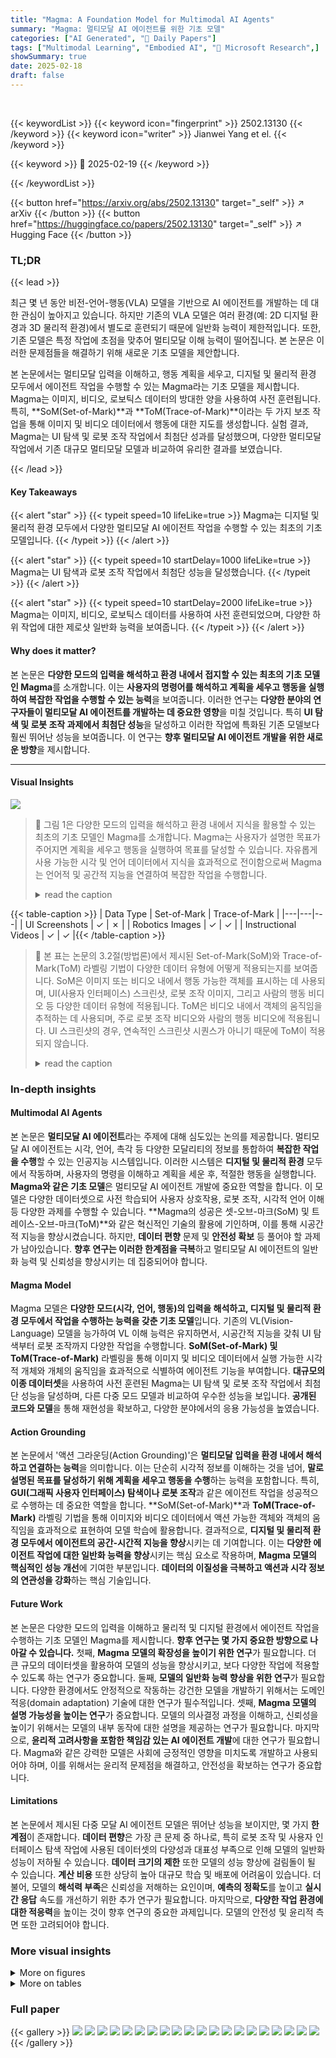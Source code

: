 ```yaml
---
title: "Magma: A Foundation Model for Multimodal AI Agents"
summary: "Magma: 멀티모달 AI 에이전트를 위한 기초 모델"
categories: ["AI Generated", "🤗 Daily Papers"]
tags: ["Multimodal Learning", "Embodied AI", "🏢 Microsoft Research",]
showSummary: true
date: 2025-02-18
draft: false
---
```


<br>

{{< keywordList >}}
{{< keyword icon="fingerprint" >}} 2502.13130 {{< /keyword >}}
{{< keyword icon="writer" >}} Jianwei Yang et el. {{< /keyword >}}
 
{{< keyword >}} 🤗 2025-02-19 {{< /keyword >}}
 
{{< /keywordList >}}

{{< button href="https://arxiv.org/abs/2502.13130" target="_self" >}}
↗ arXiv
{{< /button >}}
{{< button href="https://huggingface.co/papers/2502.13130" target="_self" >}}
↗ Hugging Face
{{< /button >}}




### TL;DR


{{< lead >}}

최근 몇 년 동안 비전-언어-행동(VLA) 모델을 기반으로 AI 에이전트를 개발하는 데 대한 관심이 높아지고 있습니다. 하지만 기존의 VLA 모델은 여러 환경(예: 2D 디지털 환경과 3D 물리적 환경)에서 별도로 훈련되기 때문에 일반화 능력이 제한적입니다. 또한, 기존 모델은 특정 작업에 초점을 맞추어 멀티모달 이해 능력이 떨어집니다.  본 논문은 이러한 문제점들을 해결하기 위해 새로운 기초 모델을 제안합니다.

본 논문에서는 멀티모달 입력을 이해하고, 행동 계획을 세우고, 디지털 및 물리적 환경 모두에서 에이전트 작업을 수행할 수 있는 Magma라는 기초 모델을 제시합니다. Magma는 이미지, 비디오, 로보틱스 데이터의 방대한 양을 사용하여 사전 훈련됩니다. 특히, **SoM(Set-of-Mark)**과 **ToM(Trace-of-Mark)**이라는 두 가지 보조 작업을 통해 이미지 및 비디오 데이터에서 행동에 대한 지도를 생성합니다.  실험 결과, Magma는 UI 탐색 및 로봇 조작 작업에서 최첨단 성과를 달성했으며, 다양한 멀티모달 작업에서 기존 대규모 멀티모달 모델과 비교하여 유리한 결과를 보였습니다.

{{< /lead >}}


#### Key Takeaways

{{< alert "star" >}}
{{< typeit speed=10 lifeLike=true >}} Magma는 디지털 및 물리적 환경 모두에서 다양한 멀티모달 AI 에이전트 작업을 수행할 수 있는 최초의 기초 모델입니다. {{< /typeit >}}
{{< /alert >}}

{{< alert "star" >}}
{{< typeit speed=10 startDelay=1000 lifeLike=true >}} Magma는 UI 탐색과 로봇 조작 작업에서 최첨단 성능을 달성했습니다. {{< /typeit >}}
{{< /alert >}}

{{< alert "star" >}}
{{< typeit speed=10 startDelay=2000 lifeLike=true >}} Magma는 이미지, 비디오, 로보틱스 데이터를 사용하여 사전 훈련되었으며, 다양한 하위 작업에 대한 제로샷 일반화 능력을 보여줍니다. {{< /typeit >}}
{{< /alert >}}

#### Why does it matter?
본 논문은 **다양한 모드의 입력을 해석하고 환경 내에서 접지할 수 있는 최초의 기초 모델인 Magma**를 소개합니다.  이는 **사용자의 명령어를 해석하고 계획을 세우고 행동을 실행하여 복잡한 작업을 수행할 수 있는 능력**을 보여줍니다.  이러한 연구는 **다양한 분야의 연구자들이 멀티모달 AI 에이전트를 개발하는 데 중요한 영향**을 미칠 것입니다. 특히 **UI 탐색 및 로봇 조작 과제에서 최첨단 성능**을 달성하고 이러한 작업에 특화된 기존 모델보다 훨씬 뛰어난 성능을 보여줍니다. 이 연구는 **향후 멀티모달 AI 에이전트 개발을 위한 새로운 방향**을 제시합니다.

------
#### Visual Insights



![](https://arxiv.org/html/2502.13130/extracted/6213812/figures/intro_fig.png)

> 🔼 그림 1은 다양한 모드의 입력을 해석하고 환경 내에서 지식을 활용할 수 있는 최초의 기초 모델인 Magma를 소개합니다. Magma는 사용자가 설명한 목표가 주어지면 계획을 세우고 행동을 실행하여 목표를 달성할 수 있습니다. 자유롭게 사용 가능한 시각 및 언어 데이터에서 지식을 효과적으로 전이함으로써 Magma는 언어적 및 공간적 지능을 연결하여 복잡한 작업을 수행합니다.
> <details>
> <summary>read the caption</summary>
> Figure 1: We introduce Magma, the first foundation model that is capable of interpreting and grounding multimodal inputs within its environment. Given a described goal, Magma is able to formulate plans and execute actions to achieve it. By effectively transferring knowledge from freely available visual and language data, Magma bridges verbal and spatial intelligence to navigate complex tasks.
> </details>





{{< table-caption >}}
| Data Type | Set-of-Mark | Trace-of-Mark |
|---|---|---|
| UI Screenshots | ✓ | ✗ |
| Robotics Images | ✓ | ✓ |
| Instructional Videos | ✓ | ✓ |{{< /table-caption >}}

> 🔼 본 표는 논문의 3.2절(방법론)에서 제시된 Set-of-Mark(SoM)와 Trace-of-Mark(ToM) 라벨링 기법이 다양한 데이터 유형에 어떻게 적용되는지를 보여줍니다.  SoM은 이미지 또는 비디오 내에서 행동 가능한 객체를 표시하는 데 사용되며, UI(사용자 인터페이스) 스크린샷, 로봇 조작 이미지, 그리고 사람의 행동 비디오 등 다양한 데이터 유형에 적용됩니다.  ToM은 비디오 내에서 객체의 움직임을 추적하는 데 사용되며, 주로 로봇 조작 비디오와 사람의 행동 비디오에 적용됩니다. UI 스크린샷의 경우, 연속적인 스크린샷 시퀀스가 아니기 때문에 ToM이 적용되지 않습니다.
> <details>
> <summary>read the caption</summary>
> Table 1: SoM and ToM applied to various data types. ToM is not applied to UI data as they are a sequence of discrete screenshots.
> </details>





### In-depth insights


#### Multimodal AI Agents
본 논문은 **멀티모달 AI 에이전트**라는 주제에 대해 심도있는 논의를 제공합니다. 멀티모달 AI 에이전트는 시각, 언어, 촉각 등 다양한 모달리티의 정보를 통합하여 **복잡한 작업을 수행**할 수 있는 인공지능 시스템입니다. 이러한 시스템은 **디지털 및 물리적 환경** 모두에서 작동하며, 사용자의 명령을 이해하고 계획을 세운 후, 적절한 행동을 실행합니다.  **Magma와 같은 기초 모델**은 멀티모달 AI 에이전트 개발에 중요한 역할을 합니다. 이 모델은 다양한 데이터셋으로 사전 학습되어 사용자 상호작용, 로봇 조작, 시각적 언어 이해 등 다양한 과제를 수행할 수 있습니다. **Magma의 성공은 셋-오브-마크(SoM) 및 트레이스-오브-마크(ToM)**와 같은 혁신적인 기술의 활용에 기인하며, 이를 통해 시공간적 지능을 향상시켰습니다.  하지만, **데이터 편향** 문제 및 **안전성 확보** 등 풀어야 할 과제가 남아있습니다.  **향후 연구는 이러한 한계점을 극복**하고 멀티모달 AI 에이전트의 일반화 능력 및 신뢰성을 향상시키는 데 집중되어야 합니다.

#### Magma Model
Magma 모델은 **다양한 모드(시각, 언어, 행동)의 입력을 해석하고, 디지털 및 물리적 환경 모두에서 작업을 수행하는 능력을 갖춘 기초 모델**입니다. 기존의 VL(Vision-Language) 모델을 능가하여 VL 이해 능력은 유지하면서, 시공간적 지능을 갖춰 UI 탐색부터 로봇 조작까지 다양한 작업을 수행합니다. **SoM(Set-of-Mark) 및 ToM(Trace-of-Mark)** 라벨링을 통해 이미지 및 비디오 데이터에서 실행 가능한 시각적 개체와 개체의 움직임을 효과적으로 식별하여 에이전트 기능을 부여합니다. **대규모의 이종 데이터셋**을 사용하여 사전 훈련된 Magma는 UI 탐색 및 로봇 조작 작업에서 최첨단 성능을 달성하며, 다른 다중 모드 모델과 비교하여 우수한 성능을 보입니다.  **공개된 코드와 모델**을 통해 재현성을 확보하고, 다양한 분야에서의 응용 가능성을 높였습니다.

#### Action Grounding
본 논문에서 '액션 그라운딩(Action Grounding)'은 **멀티모달 입력을 환경 내에서 해석하고 연결하는 능력**을 의미합니다.  이는 단순히 시각적 정보를 이해하는 것을 넘어, **말로 설명된 목표를 달성하기 위해 계획을 세우고 행동을 수행**하는 능력을 포함합니다.  특히, **GUI(그래픽 사용자 인터페이스) 탐색이나 로봇 조작**과 같은 에이전트 작업을 성공적으로 수행하는 데 중요한 역할을 합니다.  **SoM(Set-of-Mark)**과 **ToM(Trace-of-Mark)** 라벨링 기법을 통해 이미지와 비디오 데이터에서 액션 가능한 객체와 객체의 움직임을 효과적으로 표현하여 모델 학습에 활용합니다.  결과적으로, **디지털 및 물리적 환경 모두에서 에이전트의 공간-시간적 지능을 향상**시키는 데 기여합니다.  이는 **다양한 에이전트 작업에 대한 일반화 능력을 향상**시키는 핵심 요소로 작용하며,  **Magma 모델의 핵심적인 성능 개선**에 기여한 부분입니다.  **데이터의 이질성을 극복하고 액션과 시각 정보의 연관성을 강화**하는 핵심 기술입니다.

#### Future Work
본 논문은 다양한 모드의 입력을 이해하고 물리적 및 디지털 환경에서 에이전트 작업을 수행하는 기초 모델인 Magma를 제시합니다.  **향후 연구는 몇 가지 중요한 방향으로 나아갈 수 있습니다.** 첫째, **Magma 모델의 확장성을 높이기 위한 연구**가 필요합니다.  더 큰 규모의 데이터셋을 활용하여 모델의 성능을 향상시키고, 보다 다양한 작업에 적용할 수 있도록 하는 연구가 중요합니다. 둘째, **모델의 일반화 능력 향상을 위한 연구**가 필요합니다.  다양한 환경에서도 안정적으로 작동하는 강건한 모델을 개발하기 위해서는 도메인 적응(domain adaptation) 기술에 대한 연구가 필수적입니다. 셋째, **Magma 모델의 설명 가능성을 높이는 연구**가 중요합니다. 모델의 의사결정 과정을 이해하고, 신뢰성을 높이기 위해서는 모델의 내부 동작에 대한 설명을 제공하는 연구가 필요합니다. 마지막으로, **윤리적 고려사항을 포함한 책임감 있는 AI 에이전트 개발**에 대한 연구가 필요합니다.  Magma와 같은 강력한 모델은 사회에 긍정적인 영향을 미치도록 개발하고 사용되어야 하며, 이를 위해서는 윤리적 문제점을 해결하고, 안전성을 확보하는 연구가 중요합니다.

#### Limitations
본 논문에서 제시된 다중 모달 AI 에이전트 모델은 뛰어난 성능을 보이지만, 몇 가지 **한계점**이 존재합니다.  **데이터 편향**은 가장 큰 문제 중 하나로, 특히 로봇 조작 및 사용자 인터페이스 탐색 작업에 사용된 데이터셋의 다양성과 대표성 부족으로 인해 모델의 일반화 성능이 저하될 수 있습니다.  **데이터 크기의 제한** 또한 모델의 성능 향상에 걸림돌이 될 수 있습니다.  **계산 비용** 또한 상당히 높아 대규모 학습 및 배포에 어려움이 있습니다.  더불어, 모델의 **해석력 부족**은 신뢰성을 저해하는 요인이며,  **예측의 정확도**를 높이고 **실시간 응답** 속도를 개선하기 위한 추가 연구가 필요합니다.  마지막으로, **다양한 작업 환경에 대한 적응력**을 높이는 것이 향후 연구의 중요한 과제입니다.  모델의 안전성 및 윤리적 측면 또한 고려되어야 합니다.


### More visual insights

<details>
<summary>More on figures
</summary>


![](https://arxiv.org/html/2502.13130/extracted/6213812/figures/som_fig.png)

> 🔼 그림 2는 다양한 모드(시각, 언어 등)의 입력을 이해하고(다중 모드 이해) 주어진 목표를 달성하기 위한 행동을 예측하는(다중 모드 행동 예측) 능력을 갖춘 다중 모드 AI 에이전트의 개념을 보여줍니다.  에이전트는 사용자의 목표를 입력받아 다양한 모드의 정보를 처리하고, 최종적으로 적절한 행동을 출력합니다.  이 그림은 논문의 핵심 개념을 간략하게 시각적으로 표현한 것입니다.
> <details>
> <summary>read the caption</summary>
> Figure 2: A multimodal AI agent should be capable of mutimodal understanding and action-prediction towards a given goal.
> </details>



![](https://arxiv.org/html/2502.13130/extracted/6213812/figures/tom_fig.png)

> 🔼 그림 3은 Set-of-Mark(SoM)를 이용하여 행동 접지를 위한 지도 학습 데이터를 보여줍니다. 왼쪽부터 UI 스크린샷, 로봇 조작, 사람의 비디오에 대한 SoM 지도 학습의 예시가 나와있습니다. 각 이미지에서 수행 가능한 동작과 관련된 시각적 개체(예: UI에서 클릭 가능한 버튼, 로봇 암의 위치, 사람의 손 동작)에 SoM 레이블을 지정했습니다. 이미지 크기(높이, 너비)로 정규화한 후 256개의 구간으로 양자화하여 좌표를 표시합니다. 더 자세한 내용을 보시려면 이미지를 확대하여 보시기 바랍니다.
> <details>
> <summary>read the caption</summary>
> Figure 3: Set-of-Mark supervisions for action grounding on UI screenshot (left), robot manipulation (middle) and human video (right). All coordinates are normalized by image size (height, width) and then quantized into 256 bins. Images better viewed by zooming in.
> </details>



![](https://arxiv.org/html/2502.13130/extracted/6213812/figures/tom_fig5.png)

> 🔼 그림 4는 로봇 조작(왼쪽)과 인간 행동(오른쪽)에 대한 Trace-of-Mark(ToM) 지도 감독의 예시를 보여줍니다. ToM은 이미지 내에서 수행 가능한 동작을 나타내는 Set-of-Mark(SoM)과 동일한 좌표 정규화 및 양자화 방식을 사용합니다. 그림에서는 모델이 예측해야 하는 미래의 궤적(Trace)을 보여주는 이미지들이 제시되어 있습니다.  즉, SoM이 현재 시점에서의 조작 가능한 객체를 표시하는 반면, ToM은 미래의 동작 궤적을 예측하여 모델이 장기적인 계획을 세우고 실행할 수 있도록 돕는 역할을 합니다. 로봇 팔이나 사람 손의 움직임을 추적하여 미래의 궤적을 예측함으로써, 모델은 시간적 맥락을 이해하고 더욱 정확한 동작 계획을 수립할 수 있습니다.
> <details>
> <summary>read the caption</summary>
> Figure 4: Trace-of-Mark supervisions for robot manipulation (left) and human action (right). Same coordinate normalization and quantization is used as SoM. Images show the future traces to predict.
> </details>



![](https://arxiv.org/html/2502.13130/extracted/6213812/figures/magma_pt_v3.png)

> 🔼 그림 5는 카메라 움직임이 있는 비디오에서 SoM(Set-of-Mark) 및 ToM(Trace-of-Mark)을 생성하기 위한 알고리즘 2의 과정을 보여줍니다.  알고리즘은 먼저 비디오 프레임에 대해 CoTracker를 사용하여 점 추적을 수행합니다. 그런 다음 전역 움직임이 있는지 확인하고, 있다면 호모그래피 변환을 적용하여 카메라 움직임의 영향을 줄입니다. 이후 추적된 점들을 전경과 배경으로 분류하고, K-Means 클러스터링을 통해 전경 추적을 클러스터링합니다. 마지막으로 첫 번째 프레임에 SoM을 적용하고, 전경 및 배경 추적을 반환합니다. 이를 통해 모델은 동적 비디오 데이터에서도 효과적으로 작업 지점을 찾고 미래의 동작을 계획할 수 있게 됩니다.
> <details>
> <summary>read the caption</summary>
> Figure 5: An illustration of Alg. 2 to handle videos with camera motions for SoM/ToM generation.
> </details>



![](https://arxiv.org/html/2502.13130/x4.png)

> 🔼 그림 6은 Magma 모델의 사전 훈련에 사용된 데이터셋의 개요를 보여줍니다. 다양한 영역의 데이터셋이 포함되어 있으며, 교육용 비디오(주황색), 로봇 조작(녹색), UI 탐색(분홍색), 다중 모드 이해(파란색) 데이터가 있습니다. 각 데이터셋의 크기는 이미지 샘플 수를 기준으로 계산됩니다. 비디오 및 로봇 데이터의 경우 짧은 클립과 궤적에서 이미지를 추출합니다.  이 그림은 다양한 유형의 데이터로 구성된 Magma 모델의 강력한 다중 모드 학습 능력을 보여줍니다.
> <details>
> <summary>read the caption</summary>
> Figure 6: Overview of Pretraining Data Sources. A diverse collection of datasets including instructional videos (orange), robotics manipulation (green), UI navigation (pink), and multimodal understanding (blue). Note that we count the size of each dataset by the number of image samples. For video and robotics data, we extract the images from the short clips and trajectories, respectively.
> </details>



![](https://arxiv.org/html/2502.13130/x5.png)

> 🔼 그림 7은 Magma의 사전 훈련 파이프라인을 보여줍니다.  모든 훈련 데이터에서 텍스트는 토큰으로 분할되고, 서로 다른 도메인의 이미지와 비디오는 공유된 비전 인코더를 통해 인코딩됩니다. 그 결과 생성된 이산 및 연속 토큰은 LLM에 입력되어 언어, 공간 및 행동 유형의 출력을 생성합니다. 제안된 방법은 다중 모드 이해와 행동 예측 작업을 조정합니다.  간략히 말해, 다양한 데이터(텍스트, 이미지, 비디오)를 각각의 형태에 맞춰 처리한 후, 이들을 통합하여 LLM에 입력하고 최종 결과를 도출하는 과정을 보여주는 그림입니다.
> <details>
> <summary>read the caption</summary>
> Figure 7: Magma pretraining pipeline. For all training data, texts are tokenized into tokens, while images and videos from different domains are encoded by a shared vision encoder. The resulted discrete and continuous tokens are then fed into a LLM to generate the outputs in verbal, spatial and action types. Our proposed method reconcile the multimodal understanding and action prediction tasks.
> </details>



![](https://arxiv.org/html/2502.13130/extracted/6213812/figures/images/magma_libero.png)

> 🔼 그림 8은 Google Robots 및 Bridge 환경에서 SimplerEnv 작업에 대한 Magma 모델의 성능을 OpenVLA 모델과 비교한 것입니다. Magma(OXE)는 Open-X-Embodiment 데이터셋 [22]으로만 학습된 모델이고, Magma는 본 논문에서 제시된 사전 학습된 모델입니다. 각 작업에 대한 결과는 시각적 매칭 및 변형 집계 시나리오에 걸쳐 평균된 것입니다.  이 그림은 다양한 로봇 조작 작업에서 Magma 모델의 우수한 제로샷 일반화 성능을 보여줍니다. 특히 OpenVLA 모델보다 훨씬 더 높은 성공률을 달성하였습니다.
> <details>
> <summary>read the caption</summary>
> Figure 8: SimplerEnv performance comparison on Google Robots and Bridge. Magma(OXE) represents our model trained solely on Open-X-Embodiment (OXE) [22], while Magma is our pretrained model. Results for each task are averaged across visual matching and variant aggregation scenarios.
> </details>



![](https://arxiv.org/html/2502.13130/extracted/6213812/figures/magma_spatial_visualizations_v2.png)

> 🔼 그림 9는 실제 WidowX 로봇을 사용하여 다양한 일상적인 물체 조작 작업을 포함한 4가지 작업에 대해 Magma 모델의 성능을 평가한 결과를 보여줍니다.  간략하게 말하면,  소량의 데이터로 미세 조정을 수행한 후에도 Magma 모델은 다양한 물체 조작 작업에서 우수한 일반화 성능을 보임을 시각적으로 보여주는 그림입니다.  각 작업의 성공률을 비교하여 Magma 모델의 효율성과 강력함을 강조합니다.
> <details>
> <summary>read the caption</summary>
> Figure 9: Few-shot finetuning and generalization performance on real robot. On a WidowX robot, we evaluate Magma on 4 tasks including diverse everyday object manipulation.
> </details>



![](https://arxiv.org/html/2502.13130/x6.png)

> 🔼 그림 10은 LIBERO 시뮬레이션 벤치마크에서의 몇 샷 미세 조정 결과를 보여줍니다. 각 작업에 대해 10개의 궤적을 사용하여 미세 조정을 수행했습니다. 이 그림은 다양한 로봇 조작 작업에 대한 Magma 모델의 성능을 보여주며, 특히 제한된 데이터로도 효과적으로 일반화할 수 있음을 강조합니다.  OpenVLA와 Magma 모델을 비교하여 Magma 모델의 우수성을 보여줍니다.
> <details>
> <summary>read the caption</summary>
> Figure 10: Few-shot finetuning results on the LIBERO simulation benchmark, using 10 trajectories per task for fine-tuning.
> </details>



![](https://arxiv.org/html/2502.13130/x7.png)

> 🔼 그림 11은 Magma 모델의 공간 추론 능력을 보여주는 예시입니다. 주어진 미로에서 색상이 있는 블록들의 의미(녹색: 시작점, 빨간색: 끝점, 파란색: 경로)를 설명하고, 파란색 경로를 따라 S에서 E까지 이동할 때 오른쪽으로 몇 번 회전하는지 묻는 질문에 대한 Magma와 GPT-4의 예측 결과를 비교합니다. GPT-4조차 어려워하는 이러한 공간 추론 문제에 대해 Magma는 상대적으로 적은 양의 사전 학습 데이터에도 불구하고 정답을 잘 맞춥니다. 이는 Magma 모델의 강력한 공간 추론 능력을 보여주는 것입니다.
> <details>
> <summary>read the caption</summary>
> Figure 11: Spatial evaluation predictions. Spatial reasoning questions are challenging even for GPT-4o but Magma can answer relatively well despite relying on much fewer pretraining data.
> </details>



![](https://arxiv.org/html/2502.13130/x8.png)

> 🔼 그림 12는 Magma-PT-UI의 학습 데이터 샘플을 보여줍니다. 다양한 액션 그라운딩 및 UI 이해 작업이 포함되어 있습니다. (a)는 경계 상자 또는 점 좌표를 질의로 주면, 어시스턴트가 자연어 설명 또는 내용을 반환하는 것을 보여줍니다. (b)는 자연어 또는 정확한 내용을 질의로 주면, 어시스턴트가 경계 상자 좌표의 값을 반환하는 것을 보여줍니다. (c)는 자연어를 질의로 주면 어시스턴트가 점 좌표의 값을 반환하는 것을 보여줍니다. (d)는 위젯 캡션을, (e)는 UI 요약을 보여줍니다.  본 그림은 다양한 유형의 질문과 그에 대한 모델의 응답을 보여줌으로써 Magma 모델의 멀티모달 이해 능력과 액션 그라운딩 능력을 보다 명확하게 설명합니다.
> <details>
> <summary>read the caption</summary>
> Figure 12: Training samples in our Magma-PT-UI. It covers a wide range of action grounding and UI understanding tasks including: (a) Given the bounding box or point coordinates as the query, assistant should return the natural language description or the content. (b) Given the natural language or the exact content as the query, assistant should return the value of the bounding box coordinates.. (c) Given the natural language as the query, assistant should return the value of the point coordinate. (d) Widget captioning. (e) UI summarization.
> </details>



![](https://arxiv.org/html/2502.13130/x9.png)

> 🔼 그림 13은 세 가지 작업 중심 사전 학습 데이터셋에서 동사 분포를 보여줍니다.  (a)는 UI 탐색, (b)는 로봇 조작, (c)는 교육용 비디오를 나타냅니다. 각 그래프는 해당 데이터셋에서 가장 흔하게 나타나는 동사들을 빈도 순으로 보여주는 막대 그래프입니다. UI 탐색 데이터셋에서는 '선택', '이동', '검색' 등의 동사가 많이 나타나며, 로봇 조작 데이터셋에서는 '놓기', '옮기기', '밀기' 등의 물리적 조작 동사가 많이 나타납니다. 교육용 비디오 데이터셋에서는 더욱 다양한 동사가 나타나는데, 이는 비디오의 작업이 더 복잡하고 다양하기 때문입니다.  이 그림은 Magma 모델의 사전 학습에 사용된 데이터셋의 특징을 보여주며, 각 데이터셋의 작업 유형과 특성을 반영하는 동사 분포를 통해 Magma 모델이 다양한 유형의 작업을 수행할 수 있는 능력을 갖추도록 돕는 것을 시각적으로 보여줍니다.
> <details>
> <summary>read the caption</summary>
> Figure 13: Action distributions in three types of action-oriented pretraining datasets. (a) UI Navigation; (b) Robotic Manipulation; (c) Instructional Videos.
> </details>



![](https://arxiv.org/html/2502.13130/extracted/6213812/figures/openvla_hotdog.png)

> 🔼 그림 14는 실제 로봇 실험 환경을 보여줍니다. WidowX 250 로봇 팔에 Magma 모델을 적용하여 주방 관련 조작 작업(물건 집어 옮기기, 부드러운 조작 등)을 수행하는 모습을 보여줍니다. 그림에는 로봇 팔이 여러 가지 주방 도구들을 조작하는 연속적인 동작들이 나열되어 있습니다. 이는 Magma 모델이 다양한 물체 조작 작업들을 성공적으로 수행할 수 있음을 시각적으로 보여주는 예시입니다.
> <details>
> <summary>read the caption</summary>
> Figure 14: Real robot setup. Magma is deployed on a WidowX 250 robot arm to perform a sequence of kitchen manipulation tasks including object pick-place and soft manipulation.
> </details>



![](https://arxiv.org/html/2502.13130/extracted/6213812/figures/openvla_mushroom.png)

> 🔼 그림 15는 모바일 UI 탐색 샘플을 보여줍니다. 모델에게 '도쿄 날씨는 어떻습니까?'와 'Instagram 앱 설치'라는 두 가지 작업을 제시합니다. 모델은 새로운 관찰 결과와 이전 작업 정보를 바탕으로 순차적으로 작업을 수행합니다.  각 이미지는 사용자 인터페이스의 스크린샷과 수행된 단계를 보여주고, 모델이 어떤 요소를 선택하거나, 어떤 텍스트를 입력해야 하는지 시각적으로 나타냅니다.  이를 통해 모델이 시각적 정보와 과거 상호작용 기록을 활용하여 작업을 수행하는 과정을 이해할 수 있습니다.
> <details>
> <summary>read the caption</summary>
> Figure 15: Examples for mobile UI navigation sample. We prompt the model with two tasks: “What’s the weather like in Tokyo” and “Install app ‘Instagram’”. The model take actions sequentially given the new observation and history action information.
> </details>



![](https://arxiv.org/html/2502.13130/extracted/6213812/figures/magma_hotdog.png)

> 🔼 이 그림은 OpenVLA 모델을 사용하여 '소시지를 핫도그에 넣기' 작업을 수행했을 때 실패한 로봇의 동작을 보여줍니다. 그림은 로봇 암이 소시지를 집으려고 시도하지만 성공하지 못하고 여러 번 실패하는 과정을 보여주는 일련의 이미지를 포함합니다. OpenVLA 모델이 이 작업에 필요한 정밀한 공간적 이해와 계획 능력이 부족하여 실패했음을 시사합니다.
> <details>
> <summary>read the caption</summary>
> a Robot policy rollout for task “Put the sausage to hotdog” for OpenVLA model. (Failure)
> </details>



![](https://arxiv.org/html/2502.13130/extracted/6213812/figures/magma_mushroom.png)

> 🔼 이 그림은 OpenVLA 모델이 '버섯을 냄비에 넣으세요'라는 작업을 수행하는 동안 로봇의 동작을 보여줍니다. 그림은 로봇 암이 버섯을 집으려고 시도하는 여러 단계를 보여주는 일련의 이미지를 보여줍니다. 그러나 로봇은 버섯을 성공적으로 집거나 냄비에 넣지 못하여 작업에 실패합니다. 이 그림은 OpenVLA 모델의 공간적 추론 및 계획 능력의 한계를 보여줍니다.
> <details>
> <summary>read the caption</summary>
> b Robot policy rollout for task “Pick up the mushroom to the pot” for OpenVLA model. (Failure)
> </details>



</details>




<details>
<summary>More on tables
</summary>


{{< table-caption >}}
| Model | Size | VQAv2 | TextVQA | POPE | _SS_-Mobile | _SS_-Desktop | SS-Web | VWB-Ele-G | VWB-Act-G | SE-Google Robot | SE-Bridge |
|---|---|---|---|---|---|---|---|---|---|---|---| 
| GPT-4V [99] | n/a | 77.2 | **78.0** | n/a | 22.6/24.5 | 20.2/11.8 | 9.2/8.8 | **67.5** | **75.7** | - | - |
| GPT-4V-OmniParser [83] | n/a | n/a | n/a | n/a | **92.7**/49.4 | 64.9/26.3 | **77.3**/39.7 | - | - | - | - |
| LLaVA-1.5 [71] | 7.4B | 78.5 | 58.2 | 85.9 | - | - | - | 12.1 | 13.6 | - | - |
| LLaVA-Next [75] | 7.4B | **81.8** | 64.9 | **86.5** | - | - | - | 15.0 | 8.7 | - | - |
| Qwen-VL [3] | 9.6B | 78.8 | 63.8 | n/a | 7.5/4.8 | 5.7/5.0 | 3.5/2.4 | 14.0 | 10.7 | - | - |
| Qwen-VL-Chat [3] | 9.6B | 78.2 | 61.5 | n/a | - | - | - | - | - | - | - |
| Fuyu [4] | 8B | 74.2 | n/a | n/a | 41.0/1.3 | 33.0/3.6 | 33.9/4.4 | 19.4 | 15.5 | - | - |
| SeeClick [19] | 9.6B | - | - | - | **78.0**/**52.0** | 72.2/**30.0** | 55.7/32.5 | 9.9 | 1.9 | - | - |
| Octo [113] | 93M | - | - | - | - | - | - | - | - | 6.0 | **15.9** |
| RT-1-X [23] | 35M | - | - | - | - | - | - | - | - | **34.2** | 1.1 |
| OpenVLA [54] | 8B | - | - | - | - | - | - | - | - | 31.7 | 14.5 |
| Magma-8B (Ours) | 8.6B | **80.0** | **66.5** | **87.4** | 60.4/**58.5** | **75.3**/52.9 | 69.1/**52.0** | **96.3** | **71.8** | **52.3** | **35.4** |{{< /table-caption >}}
> 🔼 표 2는 영어로 된 제목 그대로 다양한 모달리티를 사용하는 인공지능 에이전트의 제로샷 성능 평가 결과를 보여줍니다.  Magma 모델은 도메인 특화된 추가 학습 없이 사전 훈련된 상태로 평가되었으며, UI 탐색, 로봇 조작, 다양한 멀티모달 이해 작업 등 광범위한 작업을 수행할 수 있는 유일한 모델임을 보여줍니다.  ScreenSpot, VisualWebBench, SimplerEnv 세 가지 벤치마크의 결과가 제시되며, 'SS', 'VWB', 'SE'는 각각 해당 벤치마크를 나타냅니다. 'n/a'는 해당 데이터가 없음을, '-'는 지원되지 않음을 의미합니다.  OmniParser를 사용하여 시각적 결과만 제공했음을 명시하고 있습니다.
> <details>
> <summary>read the caption</summary>
> Table 2: Zero-shot evaluation on agentic intelligence. We report the results for pretrained Magma without any domain-specific finetuning. Magma is the only model that can conduct the full task spectrum. “SS” denotes the ScreenSpot benchmark proposed in SeeClick [19]; “VWB” denotes VisualWebBench [79]; “SE” denotes the SimplerEnv simulator [65]. ‘n/a’ means not available and ‘-’ means not supported. For all related evaluations, we use OmniParser to provide the detection results only, without local semantics.
> </details>

{{< table-caption >}}
| Model | SoM+ToM | SS-Overal | VWB-Ele-G | VWB-Act-G | SE-Bridge | SE-Google |
|---|---|---|---|---|---|---|
| `Magma`-8B (UI) | ✗ | 57.7 | 68.5 | 58.3 | - | - |
| `Magma`-8B (OXE) | ✗ | - | - | - | 22.2 | 35.7 |
| `Magma`-8B (ACT) | ✗ | 56.2 | 89.1 | 21.4 | 17.5 | 31.5 |
| `Magma`-8B (Full) | ✗ | 57.4 | 90.1 | 25.2 | 17.7 | 37.5 |
| `Magma`-8B (Full) | ✓ | **61.4** | **96.3** | **71.8** | **35.4** | **52.3** |{{< /table-caption >}}
> 🔼 본 표는 데이터 혼합과 사전 학습 기법의 효과에 대한 추가 분석 결과를 보여줍니다.  SoM(Set-of-Mark)과 ToM(Trace-of-Mark)을 사용하지 않은 경우(w/o SoM+ToM)를 기준으로, UI 작업(2D 좌표)과 로봇 조작(7DoF)에 대한 원래의 작업 감독 방식과 비교하여 SoM과 ToM을 사용한 사전 학습의 영향을 분석합니다. 다양한 조합으로 사전 학습된 모델의 성능을 비교 분석하여, 각 기법이 모델 성능 향상에 미치는 영향을 정량적으로 보여줍니다.
> <details>
> <summary>read the caption</summary>
> Table 3: Ablation study on the effect of data mixtures and pretraining techniques. w/o SoM+Tom means using original action supervisions (2D coordinates for UI and 7DoF for robots.)
> </details>

{{< table-caption >}}
| Method | Backbone | Input Source |  | Cross-Website |  |  | Cross-Task |  |  | Cross-Domain |  |  |
|---|---|---|---|---|---|---|---|---|---|---|---|---|
|  |  | DoM Tree | Image | Ele. Acc | Op. F1 | Step SR | Ele. Acc | Op. F1 | Step SR | Ele. Acc | Op. F1 | Step SR |
| GPT-4-MindAct [27] | GPT-4 [98] | ✓ |  | 35.8 | 51.1 | 30.1 | 41.6 | 60.6 | 36.2 | 37.1 | 46.5 | 26.4 |
| GPT-4V-OmniParser [83] | GPT-4V [99] | ✓ | ✓ | 41.0 | 84.8 | 36.5 | 42.4 | 87.6 | 39.4 | 45.5 | 85.7 | 42.0 |
| SeeAct [141] | GPT-4V [99] |  | ✓ |  |  | 13.9 | - | - | 20.3 | - | - | 23.7 |
|  | Gemini-Pro [36] | ✓ | ✓ | 21.5 | 67.7 | 19.6 | 21.5 | 67.7 | 19.6 | 20.7 | 64.3 | 18.0 |
|  | GPT-4V [99] | ✓ | ✓ | 38.0 | 67.8 | 32.4 | 46.4 | 73.4 | 40.2 | 42.4 | 69.3 | 36.8 |
| Fuyu-8B‡ | Fuyu-8B [4] |  | ✓ | 4.8 | 81.3 | 4.0 | 8.3 | 83.9 | 6.6 | 3.6 | 83.0 | 3.0 |
| Fuyu-8B-GUI [17] | Fuyu-8B [4] |  | ✓ | 13.9 | 80.7 | 12.2 | 19.1 | 86.1 | 15.6 | 14.2 | 83.1 | 11.7 |
| MiniCPM-V‡ | MiniCPM-V [128] |  | ✓ | 8.2 | 78.2 | 6.0 | 11.0 | 85.6 | 8.5 | 6.5 | 81.4 | 5.2 |
| MiniCPM-V-GUI [17] | MiniCPM-V [128] |  | ✓ | 20.3 | 81.7 | 17.3 | 23.8 | 86.8 | 20.8 | 17.9 | 74.5 | 17.6 |
| Qwen-VL♮ | Qwen-VL [3] |  | ✓ | 13.2 | 83.5 | 9.2 | 15.9 | 86.7 | 13.3 | 14.1 | 84.3 | 12.0 |
| SeeClick [19] | Qwen-VL [3] |  | ✓ | 21.4 | 80.6 | 16.4 | 28.3 | 87.0 | 25.5 | 23.2 | 84.8 | 20.8 |
| CogAgent† [43] | CogVLM [118] |  | ✓ | 27.3 | - | 23.4 | 30.2 | - | 26.9 | 33.1 | - | 28.5 |
| Qwen2-UIX [78] | Qwen2 [124] |  | ✓ | 39.2 | - | 31.0 | 43.4 | - | 38.2 | 40.4 | - | 34.9 |
| Magma-8B (Ours) | LLaMA3 [92] |  | ✓ | 57.2 | 76.9 | 45.4 | 54.8 | 79.7 | 43.4 | 55.7 | 80.6 | 47.3 |{{< /table-caption >}}
> 🔼 표 4는 Mind2Web 데이터셋을 사용하여 웹 UI 탐색 작업에 대한 효율적인 미세 조정 결과를 보여줍니다.  세 가지 주요 지표를 사용하여 모델 성능을 평가합니다. 'Ele. Acc'는 요소 선택 정확도를 나타내며, 예측된 정답 작업과 실제 작업 간의 토큰 일치 F1 점수를 나타냅니다.  'Step SR'은 단계별 성공률을 나타냅니다.  표에는 여러 모델의 결과가 제시되며, Chen et al. [17], Cheng et al. [19], Liu et al. [78] 에서 보고된 결과와 비교하여 Magma 모델의 성능을 보여줍니다.
> <details>
> <summary>read the caption</summary>
> Table 4: Efficient finetuning on Mind2Web for web UI navigation. “Ele. Acc” denotes element selection accuracy. “Op. F1” denotes the token-wise F1 score between predicted ground-truth operation. “Step SR” denotes the step-wise success rate. ‡ Numbers reported in Chen et al. [17]. ♮ Numbers reported in Cheng et al. [19]. † Numbers reported in Liu et al. [78].
> </details>

{{< table-caption >}}
| Method | Backbone | DoM Tree | Image | General | Install | GoogleApps | Single | WebShopping | Overall |
|---|---|---|---|---|---|---|---|---|---| 
| GPT-4V-SeeAct<sup>†</sup> [141] | GPT-4V [99] |  | ✓ | 34.1 | 39.4 | 40.0 | 46.2 | 38.2 | 39.6 |
| GPT-4V-ReAct<sup>†</sup> [127] | GPT-4V [99] |  | ✓ | 36.2 | 42.5 | 46.6 | 49.1 | 39.2 | 42.7 |
| GPT-4V-OmniParser [83] | GPT-4V [99] | ✓ | ✓ | 48.3 | 57.8 | 51.6 | 77.4 | 52.9 | 57.7 |
| Fuyu-8B<sup>‡</sup> | Fuyu-8B [4] |  | ✓ | - | 45.9 | 40.0 | 47.2 | 40.8 | - |
| Fuyu-8B-GUI [17] | Fuyu-8B [4] |  | ✓ | - | 50.9 | 41.6 | 45.7 | 43.8 | - |
| MiniCPM-V<sup>‡</sup> | MiniCPM-V [128] |  | ✓ | - | 50.2 | 45.1 | 56.2 | 44.0 | - |
| MiniCPM-V-GUI [17] | MiniCPM-V [128] |  | ✓ | - | 62.3 | 46.5 | 67.3 | 57.5 | - |
| Qwen-VL<sup>♮</sup> | Qwen-VL [3] |  | ✓ | 49.5 | 59.9 | 46.9 | 64.7 | 50.7 | 54.3 |
| SeeClick [19] | Qwen-VL [3] |  | ✓ | 54.0 | 66.4 | 54.9 | 63.5 | 57.6 | 59.3 |
| Magma-8B (Ours) | LLaMA3 [92] |  | ✓ | **61.5** | **73.2** | **62.7** | **77.5** | **61.7** | **67.3** |{{< /table-caption >}}
> 🔼 표 5는 AITW(Android In The Wild) 데이터셋을 사용하여 모바일 UI 탐색 작업에 대한 효율적인 미세 조정 결과를 보여줍니다.  DOM 트리 또는 이미지 스크린샷을 사용하여 여러 모델을 비교했습니다.  Magma 모델은 여러 작업에 대해 통합적으로 미세 조정되었으며 개별 작업에 대한 결과가 보고됩니다.  Zhang et al. [138], Chen et al. [17], Cheng et al. [19]의 연구에서 보고된 수치도 함께 제시되어 Magma의 성능을 더욱 명확하게 비교할 수 있도록 합니다.
> <details>
> <summary>read the caption</summary>
> Table 5: Efficient finetuning on AITW for mobile UI navigation. We compared models either using DoM tree or image screenshot. We finetune our Magma jointly and then report the results on individual tasks. † Numbers reported in Zhang et al. [138]. ‡ Numbers reported in Chen et al. [17]. ♮ Numbers reported in Cheng et al. [19].
> </details>

{{< table-caption >}}
| Model | VSR | BLINK-val | SpatialEval - Spatial Map | SpatialEval - Maze Nav. | SpatialEval - Spatial Grid |
|---|---|---|---|---|---| 
| GPT-4o | 74.8 | 60.0 | - | - | - |
| Gemini | - | 61.4 | - | - | - |
| LLaVA-1.5-7B | 57.1* | 37.1 | 28.4 | 28.8 | 41.6 |
| LLaVA-1.6-7B [75] | 52.2* | - | 28.0 | 34.8 | 32.2 |
| Qwen-VL-9.6B [3] | - | 40.3 | 28.7 | 31.8 | 25.7 |
| Magma-8B (Act<sup>w/o</sup>) | 62.8 | 30.1 | 36.9 | **44.8** | 37.5 |
| Magma-8B (Full<sup>w/o</sup>) | 58.1 | 38.3 | 27.5 | 33.5 | 47.3 |
| Magma-8B (Full) | **65.1** | **41.0** | **43.4** | 36.5 | **64.5** |{{< /table-caption >}}
> 🔼 표 6은 다양한 모델의 공간 추론 능력을 평가한 결과를 보여줍니다.  각 모델은 VSR, BLINK-val, SpatialEval2 세 가지 벤치마크에 대해 평가되었으며, Zero-shot 설정에서 수행되었습니다. 표에는 각 모델의 성능(정확도 또는 성공률)이 벤치마크별로 제시되어 있습니다.  * 표시는 연구팀이 제공한 모델 가중치를 직접 평가하여 얻은 결과임을 나타내며, 'w/o'는 SoM과 ToM을 사용하지 않고 사전 훈련된 모델을 의미합니다.  즉, SoM(Set-of-Mark)과 ToM(Trace-of-Mark) 기법의 효과를 확인하기 위한 비교 분석 결과도 포함되어 있습니다.
> <details>
> <summary>read the caption</summary>
> Table 6: Spatial reasoning evaluations. We use * to denote results that are obtained by us evaluating the provided model weights. Superscript ‘w/o’ means models pretrained without SoM/ToM.
> </details>

{{< table-caption >}}
| Model | VQAv2 | GQA | MME | POPE | TextVQA | ChartQA | DocVQA |
|---|---|---|---|---|---|---|---| 
| LLaVA-1.5-7B [61] | 76.6 | 62.6 | 1510.8 | 85.9 | 46.1 | 18.2 | 28.1 |
| LLaVA-Next-7B [75] | 80.1 | **64.2** | 1519.3 | **86.4** | 64.9 | 54.8 | 74.4 |
| Magma-8B (SFT) | 79.5 | 61.5 | 1510.1 | 86.2 | 67.7 | 73.0 | 80.4 |
| Magma-8B (Act<sup class="ltx_sup">w/o</sup>) | 81.3 | 63.5 | 1559.5 | 86.1 | 69.8 | 71.0 | 84.1 |
| Magma-8B (Full<sup class="ltx_sup">w/o</sup>) | 81.3 | 62.9 | 1576.0 | 86.3 | 69.6 | 71.7 | 83.8 |
| Magma-8B (Full) | **81.4** | 64.0 | **1588.7** | 86.3 | **70.2** | **76.2** | **84.8** |{{< /table-caption >}}
> 🔼 표 7은 다양한 멀티모달 이미지 이해 작업에 대한 미세 조정된 성능을 보여줍니다.  SoM(Set-of-Mark)과 ToM(Trace-of-Mark)을 사용하여 전체 데이터셋으로 사전 훈련된 모델(마지막 행)이 동일한 모델 클래스의 자체 기준 및 대응 모델과 비교하여 전반적으로 최상의 성능을 달성했습니다.  즉, 다양한 시각적 질문 응답 및 이미지 이해 과제에서 Magma 모델의 성능을 보여주는 표입니다.  사전 훈련 과정에서 SoM과 ToM 기법을 사용한 모델이 다른 모델들에 비해 우수한 성능을 나타냄을 보여줍니다.
> <details>
> <summary>read the caption</summary>
> Table 7: Finetuned performance on multimodal image understanding tasks. Pretraining on full set with SoM and ToM (last row) attains the overall best performance compared with our own baselines and counterparts of the same model class.
> </details>

{{< table-caption >}}
| Method | Backbone | IntentQA | Next-QA | VideoMME (w/o subs) |  |  | MVBench |  |  |  |
|---|---|---|---|---|---|---|---|---|---|---|
| Gemini-1.5 [36] | - | - | - | 81.7 | 74.3 | 67.4 | - | - | - | 37.7 |
| GPT-4V [2] | GPT-4 | - | - | 70.5 | 55.8 | 53.5 | - | - | - | 43.7 |
| LLaVA-OV [60] | Qwen2-7B | - | 79.4 | 68.1 | 54.9 | 47.8 | 46.0 | 74.5 | 48.0 | 56.7 |
| Long-Llava 9B [119] | Long-Llava 9B | - | - | 52.4 | 42.2 | 36.4 | - | - | - | 49.1 |
| LongVA [136] | Qwen2-7B | - | 69.3 | 61.1 | 50.4 | 46.2 | 49.0 | 53.0 | 42.5 | 51.3 |
| ShareGPT4Video [15] | LLaMA3-8B | - | - | 48.3 | 36.3 | 35.0 | 40.0 | 49.5 | 41.5 | 51.2 |
| Video-Llama2 [20] | Llama2-7B | - | - | 55.9 | 45.4 | 42.1 | - | - | - | 34.1 |
| Video-Chat2 [63] | Mistral 7B | - | 43.3 | 48.3 | 37.0 | 33.2 | 47.5 | 75.0 | 50.5 | 60.4 |
| Video-Llava [69] | Vicuna-7B | - | 51.4 | 45.3 | 38.0 | 36.2 | 50.0 | 38.5 | 30.5 | 43.0 |
| IG-VLM [55] | Vicuna-7B | 60.3 | - | - | - | - | - | - | - | - |
| SF-LLaVA [121] | Vicuna-7B | 60.1 | - | - | - | - | - | - | - | - |
| Magma-8B (Ours) | LLaMA3-8B | 88.6 | 80.9 | 72.9 | 55.8 | 44.3 | 65.0 | 79.0 | 55.5 | 59.4 |{{< /table-caption >}}
> 🔼 표 8은 다양한 최첨단 비디오 질의응답(VQA) 벤치마크에 대한 영점(Zero-shot) 성능을 비교 분석한 표입니다. 매개변수 수가 비슷한 다른 최첨단 접근 방식들과 Magma 모델의 성능을 비교하여 Magma 모델이 Video-Llama2 및 ShareGPT4Video와 같은 일부 최첨단 접근 방식보다 대부분의 벤치마크에서 경쟁력 있는 성능을 보여주고 심지어 능가하는 것을 보여줍니다.  특히 Magma 모델은 비디오 지시어 미세 조정 데이터를 훨씬 적게 사용했음에도 불구하고 우수한 성능을 달성했습니다.  각 벤치마크는 다양한 종류의 비디오 질의응답 과제를 포함하며, Magma 모델의 강점과 약점을 다각적으로 분석하는 데 유용합니다.
> <details>
> <summary>read the caption</summary>
> Table 8: Zero-shot Video QA benchmarks. We compare our Magma model to other state-of-the-art approaches with comparable numbers of parameters. Our Magma model performs competitively and even outperforms some state-of-the-art approaches such as Video-Llama2 and ShareGPT4Video on most benchmarks, despite using much fewer video instruction tuning data.
> </details>

{{< table-caption >}}
| Setting | Pretraining | Finetuning |  |  | 
|---|---|---|---|---| 
|  |  | UI | Image/Video | Real Robot | 
| batch size | 1024 | 32 |  |  | 
| base learning rate | 1e-5 | 1e-5 | 1e-5 | 1e-5 | 
| learning rate scheduler | Constant | Cosine | Cosine | Constant | 
| training epochs | 3 | 3 | 1 | 20 | 
| optimizer | adamw | adamw | adamw | adamw | 
| Image Resolution | 512 | 768 | 768 | 256 | 
| Number of Crops | 4 or 1 | 4 | 4 or 1 | 1 | {{< /table-caption >}}
> 🔼 표 9는 Magma 모델의 사전 훈련 및 미세 조정에 사용된 실험 설정을 보여줍니다. 사전 훈련 단계에서는 배치 크기, 기본 학습률, 학습률 스케줄러, 최적화기, 에폭 수, 이미지 해상도, 자르기 횟수 등의 하이퍼파라미터를 설정합니다. 미세 조정 단계에서는 이러한 하이퍼파라미터들이 각 작업에 맞게 조정됩니다.  모든 훈련 작업에는 최대 32개의 Nvidia H100 GPU 또는 64개의 AMD MI300 GPU가 사용됩니다.  표는 다양한 데이터셋(SeeClick-Web, SeeClick-Mobile, Vision2UI)에 대한 설정과 UI, 이미지/비디오, 실제 로봇 데이터에 대한 설정을 구분하여 보여줍니다.
> <details>
> <summary>read the caption</summary>
> Table 9: Experimental settings pretraining and finetuning of Magma models. We maximally use either 32 Nvidia H100s or 64 AMD MI300 GPUs for all training jobs.
> </details>

{{< table-caption >}}
| Source | Task | Size |
|---|---|---|
| SeeClick-Web | text_2_point | 271K |
|  | text_2_bbox | 54K |
|  | point_2_text | 54K |
|  | bbox_2_text | 54K |
| SeeClick-Mobile | text_2_point | 274K |
|  | text_2_bbox | 56K |
|  | UI summarization | 48K |
|  | widget captioning | 42K |
| Visison2UI | input_2_point | 980K |
|  | input_2_bbox | 982K |
|  | text_2_point | 794K |
|  | text_2_bbox | 774K |
|  | point_2_text | 199K |
|  | bbox_2_text | 193K |
| Magma-PT-UI (Ours) | Mixed | 2.8M |{{< /table-caption >}}
> 🔼 표 10은 논문의 데이터셋 구성 부분에서 UI 관련 전처리 데이터의 통계를 보여줍니다.  UI 데이터셋은 크게 SeeClick-Web과 SeeClick-Mobile, Vision2UI 세 가지로 나뉘며 각 데이터셋 별로 text_2_point, text_2_bbox, point_2_text, bbox_2_text 와 같은 다양한 작업 유형의 데이터 수가 제시되어 있습니다.  각 작업 유형은 UI 요소의 텍스트와 좌표 정보 간의 매핑 관계를 나타내는 데 사용되는 방식을 보여줍니다.  이는 모델이 UI 상호작용을 이해하고 생성하는 데 사용된 학습 데이터의 양과 다양성을 정확하게 파악하는 데 중요합니다.
> <details>
> <summary>read the caption</summary>
> Table 10: Statistics of UI related pretraining data.
> </details>

{{< table-caption >}}
| Dataset | Size | Domain |
|---|---|---|
| ShareGPT [106] | 40K | Text |
| ShareGPT4V [13] | 39K | General |
| LLaVA-Instruct [71] | 158K | General |
| LAION-GPT4V [58] | 11K | General |
| VQAv2 [39] | 83K | General VQA |
| GQA [45] | 72K | General VQA |
| OKVQA [105] | 9K | Knowledge VQA |
| OCRVQA [93] | 80K | OCR VQA |
| ChartQA [87] | 7K | Chart VQA |
| DVQA [46] | 16K | Chart VQA |
| DocVQA [89] | 10K | Document VQA |
| AI2D [51] | 2K | Infographic VQA |
| SynthDog-EN [53] | 20K | Document Understanding |
| A-OKVQA | 66K | Knowledge VQA |
| RefCOCO [133] | 48K | Grounding Desc. |
| VG [57] | 86K | Referring Exp. |
| InfographicsVQA [90] | 24k | Infographic VQA |
| ChartQA (Aug) [87] | 20k | Chart VQA |
| FigureQA [47] | 20k | Chart/Figure VQA |
| TQA [52] | 1.5k | Textbook VQA |
| ScienceQA [82] | 5k | Textbook VQA |
| Magma-SFT-Image (Ours) | 820k | Mixed |{{< /table-caption >}}
> 🔼 본 논문의 표 11은 본 논문 제출 시 표 5에서 언급된 다중 모드 이미지 이해 실험에 사용된 82만 개의 Magma 이미지 지시 튜닝 데이터에 대한 자세한 분석을 제공합니다. 이 표는 Magma 모델의 다중 모드 이미지 이해 능력을 평가하기 위해 사용된 데이터의 구성과 규모에 대한 세부 정보를 제공하여, 실험 결과의 신뢰성과 재현성을 높이는 데 기여합니다.  각 데이터셋의 크기와 특징 (일반 VQA, OCR VQA, 차트 VQA, 문서 VQA, 배경 설명 등)이 명시되어 있어 데이터 셋의 다양성과 균형을 파악하는 데 도움이 됩니다.
> <details>
> <summary>read the caption</summary>
> Table 11: A detailed breakdown of our 820k Magma image instruction tuning data used in our multimodal image understanding experiments shown in Table 5 in our main submission.
> </details>

</details>




### Full paper

{{< gallery >}}
<img src="paper_images/1.png" class="grid-w50 md:grid-w33 xl:grid-w25" />
<img src="paper_images/2.png" class="grid-w50 md:grid-w33 xl:grid-w25" />
<img src="paper_images/3.png" class="grid-w50 md:grid-w33 xl:grid-w25" />
<img src="paper_images/4.png" class="grid-w50 md:grid-w33 xl:grid-w25" />
<img src="paper_images/5.png" class="grid-w50 md:grid-w33 xl:grid-w25" />
<img src="paper_images/6.png" class="grid-w50 md:grid-w33 xl:grid-w25" />
<img src="paper_images/7.png" class="grid-w50 md:grid-w33 xl:grid-w25" />
<img src="paper_images/8.png" class="grid-w50 md:grid-w33 xl:grid-w25" />
<img src="paper_images/9.png" class="grid-w50 md:grid-w33 xl:grid-w25" />
<img src="paper_images/10.png" class="grid-w50 md:grid-w33 xl:grid-w25" />
<img src="paper_images/11.png" class="grid-w50 md:grid-w33 xl:grid-w25" />
<img src="paper_images/12.png" class="grid-w50 md:grid-w33 xl:grid-w25" />
<img src="paper_images/13.png" class="grid-w50 md:grid-w33 xl:grid-w25" />
<img src="paper_images/14.png" class="grid-w50 md:grid-w33 xl:grid-w25" />
<img src="paper_images/15.png" class="grid-w50 md:grid-w33 xl:grid-w25" />
<img src="paper_images/16.png" class="grid-w50 md:grid-w33 xl:grid-w25" />
<img src="paper_images/17.png" class="grid-w50 md:grid-w33 xl:grid-w25" />
<img src="paper_images/18.png" class="grid-w50 md:grid-w33 xl:grid-w25" />
<img src="paper_images/19.png" class="grid-w50 md:grid-w33 xl:grid-w25" />
<img src="paper_images/20.png" class="grid-w50 md:grid-w33 xl:grid-w25" />
{{< /gallery >}}